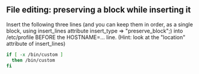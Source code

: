 ## File editing: preserving a block while inserting it

Insert the following three lines (and you can keep them in order, as a single block, using insert_lines attribute insert_type => "preserve_block";) into /etc/profile BEFORE the HOSTNAME=... line.  (Hint: look at the "location" attribute of insert_lines)

```bash
if [ -x /bin/custom ]
  then /bin/custom
fi
```

